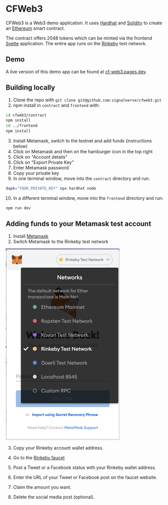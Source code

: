 # CFWeb3

CFWeb3 is a Web3 demo application. It uses [Hardhat](https://github.com/nomiclabs/hardhat) and [Solidity](https://soliditylang.org/) to create an [Ethereum](https://ethereum.org/) smart contract.

The contract offers 2048 tokens which can be minted via the frontend [Svelte](https://svelte.dev/) application. The entire app runs on the [Rinkeby](https://www.rinkeby.io/) test network.

## Demo

A live version of this demo app can be found at [cf-web3.pages.dev](https://cf-web3.pages.dev/).

## Building locally

1. Clone the repo with `git clone git@github.com:signalnerve/cfweb3.git`
2. npm install in `contract` and `frontend` with:

```sh
cd cfweb3/contract
npm install
cd ../frontend
npm install
```

3. Install Metamask, switch to the testnet and add funds (instructions below)
4. Click on Metamask and then on the hamburger icon in the top right
5. Click on "Account details"
6. Click on "Export Private Key"
7. Enter Metamask password
8. Copy your private key
9. In one terminal window, move into the `contract` directory and run:

```sh
dapk="YOUR_PRIVATE_KEY" npx hardhat node
```

10. In a different terminal window, move into the `frontend` directory and run:

```sh
npm run dev
```

## Adding funds to your Metamask test account

1. Install [Metamask](https://metamask.io/)
2. Switch Metamask to the Rinkeby test network

![Metamask switch to testnet](/metamask-testnet.png)

3. Copy your Rinkeby account wallet address.

4. Go to the [Rinkeby faucet](https://faucet.rinkeby.io/)
5. Post a Tweet or a Facebook status with your Rinkeby wallet address.
6. Enter the URL of your Tweet or Facebook post on the faucet website.
7. Claim the amount you want.
8. Delete the social media post (optional).
